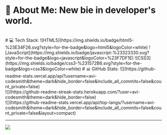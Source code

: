 # 💫 About Me: New bie in developer's world.
<br>
# 💻 Tech Stack:
![HTML5](https://img.shields.io/badge/html5-%23E34F26.svg?style=for-the-badge&logo=html5&logoColor=white) ![JavaScript](https://img.shields.io/badge/javascript-%23323330.svg?style=for-the-badge&logo=javascript&logoColor=%23F7DF1E) ![CSS3](https://img.shields.io/badge/css3-%231572B6.svg?style=for-the-badge&logo=css3&logoColor=white)
# 📊 GitHub Stats:
![](https://github-readme-stats.vercel.app/api?username=avi-codesmith&theme=dark&hide_border=false&include_all_commits=false&count_private=false)<br/>
![](https://github-readme-streak-stats.herokuapp.com/?user=avi-codesmith&theme=dark&hide_border=false)<br/>
![](https://github-readme-stats.vercel.app/api/top-langs/?username=avi-codesmith&theme=dark&hide_border=false&include_all_commits=false&count_private=false&layout=compact)

---
[![](https://visitcount.itsvg.in/api?id=avi-codesmith&icon=0&color=0)](https://visitcount.itsvg.in)

<!-- Proudly created with GPRM ( https://gprm.itsvg.in ) -->
